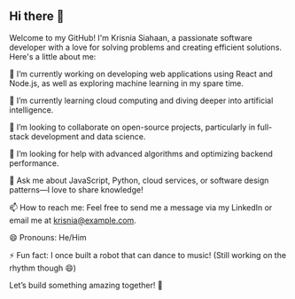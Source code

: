 ## Hi there 👋

Welcome to my GitHub! I'm Krisnia Siahaan, a passionate software developer with a love for solving problems and creating efficient solutions. Here's a little about me:

🔭 I’m currently working on developing web applications using React and Node.js, as well as exploring machine learning in my spare time.

🌱 I’m currently learning cloud computing and diving deeper into artificial intelligence.

👯 I’m looking to collaborate on open-source projects, particularly in full-stack development and data science.

🤔 I’m looking for help with advanced algorithms and optimizing backend performance.

💬 Ask me about JavaScript, Python, cloud services, or software design patterns—I love to share knowledge!

📫 How to reach me: Feel free to send me a message via my LinkedIn or email me at krisnia@example.com.

😄 Pronouns: He/Him

⚡ Fun fact: I once built a robot that can dance to music! (Still working on the rhythm though 😄)

Let’s build something amazing together! 🚀
